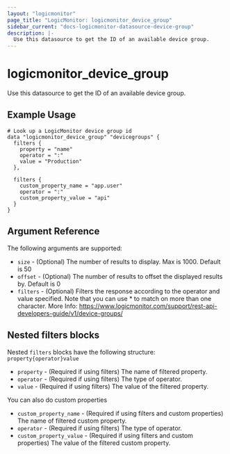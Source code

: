 ```yaml
---
layout: "logicmonitor"
page_title: "LogicMonitor: logicmonitor_device_group"
sidebar_current: "docs-logicmonitor-datasource-device-group"
description: |-
  Use this datasource to get the ID of an available device group.
---
```


# logicmonitor_device_group

Use this datasource to get the ID of an available device group.

## Example Usage

```hcl
# Look up a LogicMonitor device group id
data "logicmonitor_device_group" "devicegroups" {
  filters {
    property = "name"
    operator = ":"
    value = "Production"
  },

  filters {
    custom_property_name = "app.user"
    operator = ":"
    custom_property_value = "api"
  }
}
```

## Argument Reference

The following arguments are supported:

* `size` - (Optional) The number of results to display. Max is 1000. Default is 50
* `offset` - (Optional) The number of results to offset the displayed results by. Default is 0
* `filters` - (Optional) Filters the response according to the operator and value specified. Note that you can use * to match on more than one character. More Info: https://www.logicmonitor.com/support/rest-api-developers-guide/v1/device-groups/

## Nested filters blocks

Nested `filters` blocks have the following structure: `property{operator}value`
* `property` - (Required if using filters) The name of filtered property.
* `operator` - (Required if using filters) The type of operator.
* `value` - (Required if using filters) The value of the filtered property.

You can also do custom properties
* `custom_property_name` - (Required if using filters and custom properties) The name of filtered custom property.
* `operator` - (Required if using filters) The type of operator.
* `custom_property_value` - (Required if using filters and custom properties) The value of the filtered custom property.
